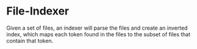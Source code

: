 # File-Indexer
Given a set of files, an indexer will parse the files and create an inverted index, which maps each token found in the files to the subset of files that contain that token. 
